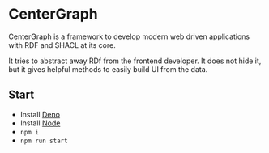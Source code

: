 # CenterGraph

CenterGraph is a framework to develop modern web driven applications with RDF and SHACL at its core.

It tries to abstract away RDf from the frontend developer. It does not hide it, but it gives helpful methods to easily build UI from the data.

## Start

- Install [Deno](https://docs.deno.com/runtime/manual/getting_started/installation)
- Install [Node](https://nodejs.org/)
- `npm i`
- `npm run start`
